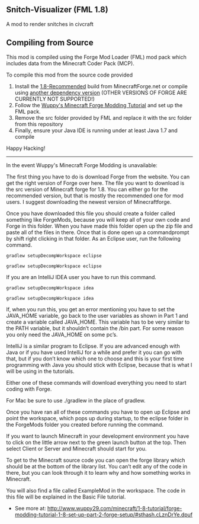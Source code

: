## Snitch-Visualizer (FML 1.8)
A mod to render snitches in civcraft

Compiling from Source
---

This mod is compiled using the Forge Mod Loader (FML) mod pack which includes data from the Minecraft Coder Pack (MCP).

To compile this mod from the source code provided

1. Install the [1.8-Recommended](http://adfoc.us/serve/sitelinks/?id=271228&url=http://files.minecraftforge.net/maven/net/minecraftforge/forge/1.8-11.14.1.1334/forge-1.8-11.14.1.1334-src.zip) build from MinecraftForge.net or compile using [another dependency version](http://files.minecraftforge.net/) (OTHER VERSIONS OF FORGE ARE CURRENTLY NOT SUPPORTED!)
2. Follow the [Wuppy's Minecraft Forge Modding Tutorial](http://www.wuppy29.com/minecraft/1-8-tutorial/forge-modding-tutorial-1-8-set-up-part-2-forge-setup/) and set up the FML pack.
3. Remove the src folder provided by FML and replace it with the src folder from this repository
4. Finally, ensure your Java IDE is running under at least Java 1.7 and compile

Happy Hacking!

---
In the event Wuppy's Minecraft Forge Modding is unavailable:

The first thing you have to do is download Forge from the website. You can get the right version of Forge over here. The file you want to download is the src version of Minecraft forge for 1.8. You can either go for the recommended version, but that is mostly the recommended one for mod users. I suggest downloading the newest version of Minecraftforge.

Once you have downloaded this file you should create a folder called something like ForgeMods, because you will keep all of your own code and Forge in this folder. When you have made this folder open up the zip file and paste all of the files in there. Once that is done open up a commandprompt by shift right clicking in that folder. As an Eclipse user, run the following command.

    gradlew setupDecompWorkspace eclipse

    gradlew setupDecompWorkspace eclipse

If you are an IntelliJ IDEA user you have to run this command.

    gradlew setupDecompWorkspace idea

    gradlew setupDecompWorkspace idea

If, when you run this, you get an error mentioning you have to set the JAVA_HOME variable, go back to the user variables as shown in Part 1 and create a variable called JAVA_HOME. This variable has to be very similar to the PATH variable, but it shouldn’t contain the /bin part. For some reason you only need the JAVA_HOME on some pc’s.

IntelliJ is a similar program to Eclipse. If you are advanced enough with Java or if you have used IntelliJ for a while and prefer it you can go with that, but if you don’t know which one to choose and this is your first time programming with Java you should stick with Eclipse, because that is what I will be using in the tutorials.

Either one of these commands will download everything you need to start coding with Forge.

For Mac be sure to use ./gradlew in the place of gradlew.

Once you have ran all of these commands you have to open up Eclipse and point the workspace, which pops up during startup, to the eclipse folder in the ForgeMods folder you created before running the command.

If you want to launch Minecraft in your development environment you have to click on the little arrow next to the green launch button at the top. Then select Client or Server and Minecraft should start for you.

To get to the Minecraft source code you can open the forge library which should be at the bottom of the library list. You can’t edit any of the code in there, but you can look through it to learn why and how something works in Minecraft.

You will also find a file called ExampleMod in the workspace. The code in this file will be explained in the Basic File tutorial.

- See more at: http://www.wuppy29.com/minecraft/1-8-tutorial/forge-modding-tutorial-1-8-set-up-part-2-forge-setup/#sthash.cLznDrYe.dpuf
